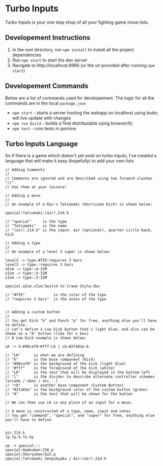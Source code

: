 # Turbo Inputs
Turbo Inputs is your one stop shop of all your fighting game move lists.

## Developement Instructions
1. In the root directory, run `npm install` to install all the project dependencies
2. Run `npm start` to start the dev server
3. Navigate to http://localhost:9966 (or the url provided after running `npm start`)

## Developement Commands
Below are a list of commands used for developement. The logic for all the commands are in the local `package.json`
- `npm start` - starts a server hosting the webapp on localhost using budo; will live update with changes
- `npm run build` - builds a final distributable using browserify
- `npm test` - runs tests in jasmine

## Turbo Inputs Language
So if there is a game which doesn't yet exist on turbo inputs, I've created a language that will make it easy (hopefully) to add your own lists

```
// Adding Comments
//
// Comments are ignored and are described using two forward slashes "//".
// Use them at your leisure!

// Adding a move
//
// An example of a Ryu's Tatsumaki (Hurricane Kick) is shown below:

special:Tatsumaki:(air).214.k

// "special"     is the type
// "Tatsumaki"   is the name
// "(air).214.k" is the input: air (optional), quarter circle back, kick

// Adding a type
//
// An example of a level 3 super is shown below:

level3 -> type:#f55:requires 3 bars
level3 -> type::requires 3 bars
aIsm -> type::A-ISM
xIsm -> type::X-ISM
zIsm -> type::Z-ISM

special.aIsm.xIsm:Switch to Crane Style:3kx

// "#f55"             is the color of the type
// "requires 3 bars"  is the notes of the type


// Adding a custom button
//
// You get Kick "k" and Punch "p" for free, anything else you'll have to define.
// Let's define a Low kick button that's light blue, and also can be shown as a "A" button (like for x box)
// A Low Kick example is shown below:

LK -> k:#90caf9:#fff:LK | cb:#2fa01e:A

// "LK"      is what we are defining
// "k"       is the base component (Kick)
// "#90caf9" is the background of the kick (light blue)
// "#fff"    is the foreground of the kick (white)
// "LK"      is the text that will be displayed in the bottom left
// "|"       is the divider to describe alternate controller schemes (arcade / xbox / etc...)
// "cb"      is another base component (Custom Button)
// "#2fa01e" is the background color of the custom button (green)
// "A"       is the text that will be shown for the button

// We can then use LK in any place of an input for a move.

// A move is constructed of a type, name, input and notes
// You get "command", "special", and "super" for free, anything else you'll have to define


air.214.k
lp.lp.6.lk.hp

```


```
sp -> special:::
special:Hadouken:236.p
special:Shoryuken:623.p
special:Tatsumaki Senpukyaku / Air:(air).214.k
```
